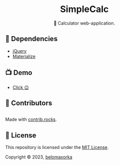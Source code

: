 <h1 align="center">SimpleCalc</h1>
<p align="center">🧮 Calculator web-application.</p>

## 🔧 Dependencies

* [jQuery](https://github.com/jquery/jquery)
* [Materialize](https://github.com/materializecss/materialize)

## 📺 Demo

* [Click 😉](https://belomaxorka.github.io/SimpleCalc/)

## 💚 Contributors

<a href="https://github.com/belomaxorka/SimpleCalc/graphs/contributors">
  <img src="https://contrib.rocks/image?repo=belomaxorka/SimpleCalc" alt=""/>
</a>

Made with [contrib.rocks](https://contrib.rocks).

## 📖 License

This repository is licensed under the [MIT License](LICENSE).

Copyright © 2023, [belomaxorka](https://github.com/belomaxorka)
